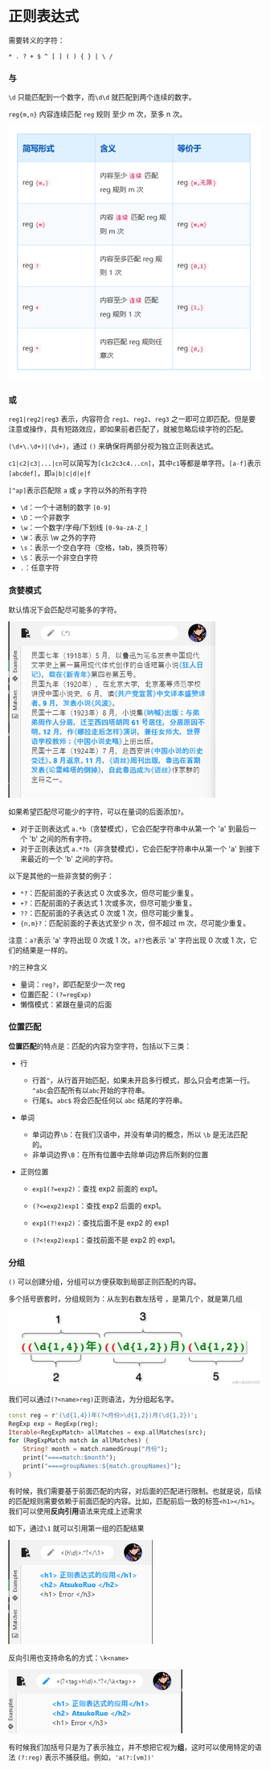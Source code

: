 # 正则表达式

需要转义的字符：

~~~
* . ? + $ ^ [ ] ( ) { } | \ /
~~~

### 与

 `\d` 只能匹配到一个数字，而`\d\d` 就匹配到两个连续的数字。

`reg{m,n}` 内容连续匹配 `reg` 规则 至少 m 次，至多 n 次。

![image-20240412012712393](./assets/image-20240412012712393.png)

### 或

`reg1|reg2|reg3` 表示，内容符合 `reg1`、`reg2`、`reg3` 之一即可立即匹配。但是要注意或操作，具有短路效应，即如果前者匹配了，就被忽略后续字符的匹配。

`(\d+\.\d+)|(\d+)`，通过 `()` 来确保将两部分视为独立正则表达式。

`c1|c2|c3|...|cn`可以简写为`[c1c2c3c4...cn]`，其中`c1`等都是单字符。`[a-f]`表示`[abcdef]`，即`a|b|c|d|e|f`

`[^ap]`表示匹配除 `a` 或 `p` 字符以外的所有字符

- `\d`：一个十进制的数字 `[0-9]`
- `\D`：一个非数字
- `\w`：一个数字/字母/下划线 `[0-9a-zA-Z_]`
- `\W`：表示 \w 之外的字符
- `\s`：表示一个空白字符（空格，tab，换页符等）
- `\S`：表示一个非空白字符
- `.`：任意字符

### 贪婪模式

默认情况下会匹配尽可能多的字符。

![image-20240412012829814](./assets/image-20240412012829814.png)

如果希望匹配尽可能少的字符，可以在量词的后面添加`?`。

- 对于正则表达式 `a.*b`（贪婪模式），它会匹配字符串中从第一个 'a' 到最后一个 'b' 之间的所有字符。
- 对于正则表达式 `a.*?b`（非贪婪模式），它会匹配字符串中从第一个 'a' 到接下来最近的一个 'b' 之间的字符。

以下是其他的一些非贪婪的例子：

- `*?`：匹配前面的子表达式 0 次或多次，但尽可能少重复。
- `+?`：匹配前面的子表达式 1 次或多次，但尽可能少重复。
- `??`：匹配前面的子表达式 0 次或 1 次，但尽可能少重复。
- `{n,m}?`：匹配前面的子表达式至少 n 次，但不超过 m 次，尽可能少重复。

注意：`a?`表示 'a' 字符出现 0 次或 1 次，`a??`也表示 'a' 字符出现 0 次或 1 次，它们的结果是一样的。



`?`的三种含义

- 量词：`reg?`，即匹配至少一次 reg
- 位置匹配：`(?=regExp)`
- 懒惰模式：紧跟在量词的后面

### 位置匹配

**位置匹配**的特点是：匹配的内容为空字符，包括以下三类：

- 行

  - 行首`^`，从行首开始匹配，如果未开启多行模式，那么只会考虑第一行。`^abc`会匹配所有以`abc`开始的字符串。
  - 行尾`$`。`abc$` 将会匹配任何以 `abc` 结尾的字符串。

- 单词

  - 单词边界`\b`：在我们汉语中，并没有单词的概念，所以 `\b` 是无法匹配的。
  - 非单词边界`\B`：在所有位置中去除单词边界后所剩的位置

- 正则位置

  - `exp1(?=exp2)`：查找 exp2 前面的 exp1。

  - `(?<=exp2)exp1`：查找 exp2 后面的 exp1。

  - `exp1(?!exp2)`：查找后面不是 exp2 的 exp1

  - `(?<!exp2)exp1`：查找前面不是 exp2 的 exp1。

### 分组

`()` 可以创建分组，分组可以方便获取到局部正则匹配的内容。

多个括号嵌套时，分组规则为：从左到右数左括号 ，是第几个，就是第几组

![image.png](./assets/aa8b5c9c772b4366b2ad23ff7fd0428dtplv-k3u1fbpfcp-jj-mark1890000q75.webp)

我们可以通过`(?<name>reg)`正则语法，为分组起名字。

~~~dart
const reg = r'(\d{1,4})年(?<月份>\d{1,2})月(\d{1,2})';
RegExp exp = RegExp(reg);
Iterable<RegExpMatch> allMatches = exp.allMatches(src);
for (RegExpMatch match in allMatches) {
    String? month = match.namedGroup("月份");
    print("====match:$month");
    print("====groupNames:${match.groupNames}");
}

~~~

有时候，我们需要基于前面匹配的内容，对后面的匹配进行限制。也就是说，后续的匹配规则需要依赖于前面匹配的内容。比如，匹配前后一致的标签`<h1></h1>`。我们可以使用**反向引用**语法来完成上述需求

 如下，通过`\1` 就可以引用第一组的匹配结果

![image-20240412014105044](./assets/image-20240412014105044.png)

反向引用也支持命名的方式：`\k<name>`

![image-20240412014112423](./assets/image-20240412014112423.png)



有时候我们加括号只是为了表示独立，并不想把它视为**组**，这时可以使用特定的语法 `(?:reg)` 表示不捕获组。例如，`'a(?:[vm])'`

